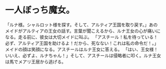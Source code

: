# 一人ぼっち魔女。

「ルナ様。シャルロット様を探す。そして、アルティア王国を取り戻す。」あのメイドがアルティアの王女の話す。言葉が聞こえるから、ルナ王女の心が痛いになる。走る前に、彼女は大切メイドに叫ぶ。
「アスチール！私を待っている！必ず、アルティア王国を助けるよ！だから、死なない！これは私の命令だ！。」
メイドの顔は笑顔になる。アスチールはルナ王女に答える。
「はい、王女様！いいえ、必ずよ、ルナちゃん！」そして、アスチールは侵略者に叩く。ルナ王女は馬でメアリ王居から逃げる。
